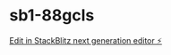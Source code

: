 # sb1-88gcls

[Edit in StackBlitz next generation editor ⚡️](https://stackblitz.com/~/github.com/Owlsdk/sb1-88gcls)
